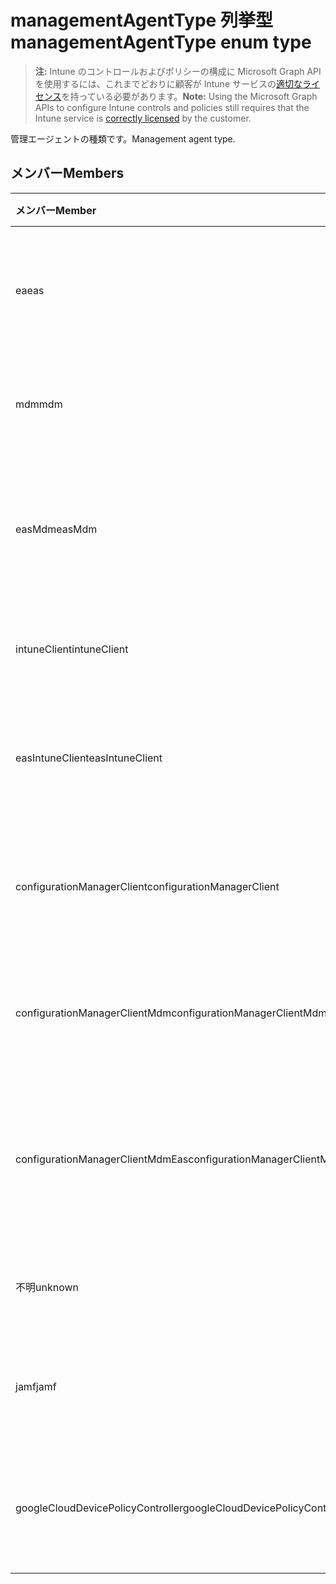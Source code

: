 # <a name="managementagenttype-enum-type"></a><span data-ttu-id="b4237-101">managementAgentType 列挙型</span><span class="sxs-lookup"><span data-stu-id="b4237-101">managementAgentType enum type</span></span>

> <span data-ttu-id="b4237-102">**注:** Intune のコントロールおよびポリシーの構成に Microsoft Graph API を使用するには、これまでどおりに顧客が Intune サービスの[適切なライセンス](https://go.microsoft.com/fwlink/?linkid=839381)を持っている必要があります。</span><span class="sxs-lookup"><span data-stu-id="b4237-102">**Note:** Using the Microsoft Graph APIs to configure Intune controls and policies still requires that the Intune service is [correctly licensed](https://go.microsoft.com/fwlink/?linkid=839381) by the customer.</span></span>

<span data-ttu-id="b4237-103">管理エージェントの種類です。</span><span class="sxs-lookup"><span data-stu-id="b4237-103">Management agent type.</span></span>
## <a name="members"></a><span data-ttu-id="b4237-104">メンバー</span><span class="sxs-lookup"><span data-stu-id="b4237-104">Members</span></span>
|<span data-ttu-id="b4237-105">メンバー</span><span class="sxs-lookup"><span data-stu-id="b4237-105">Member</span></span>|<span data-ttu-id="b4237-106">値</span><span class="sxs-lookup"><span data-stu-id="b4237-106">Value</span></span>|<span data-ttu-id="b4237-107">説明</span><span class="sxs-lookup"><span data-stu-id="b4237-107">Description</span></span>|
|:---|:---|:---|
|<span data-ttu-id="b4237-108">ea</span><span class="sxs-lookup"><span data-stu-id="b4237-108">eas</span></span>|<span data-ttu-id="b4237-109">1</span><span class="sxs-lookup"><span data-stu-id="b4237-109">1</span></span>|<span data-ttu-id="b4237-110">デバイスは、Exchange サーバーによって管理されます。</span><span class="sxs-lookup"><span data-stu-id="b4237-110">The device is managed by Exchange server.</span></span>|
|<span data-ttu-id="b4237-111">mdm</span><span class="sxs-lookup"><span data-stu-id="b4237-111">mdm</span></span>|<span data-ttu-id="b4237-112">2</span><span class="sxs-lookup"><span data-stu-id="b4237-112">2</span></span>|<span data-ttu-id="b4237-113">Intune MDM. で、デバイスを管理します。</span><span class="sxs-lookup"><span data-stu-id="b4237-113">The device is managed by Intune MDM.</span></span>|
|<span data-ttu-id="b4237-114">easMdm</span><span class="sxs-lookup"><span data-stu-id="b4237-114">easMdm</span></span>|<span data-ttu-id="b4237-115">3</span><span class="sxs-lookup"><span data-stu-id="b4237-115">3</span></span>|<span data-ttu-id="b4237-116">Intune MDM. と Exchange サーバーの両方がデバイス管理します。</span><span class="sxs-lookup"><span data-stu-id="b4237-116">The device is managed by both Exchange server and Intune MDM.</span></span>|
|<span data-ttu-id="b4237-117">intuneClient</span><span class="sxs-lookup"><span data-stu-id="b4237-117">intuneClient</span></span>|<span data-ttu-id="b4237-118">4</span><span class="sxs-lookup"><span data-stu-id="b4237-118">4</span></span>|<span data-ttu-id="b4237-119">Intune クライアントが管理されています。</span><span class="sxs-lookup"><span data-stu-id="b4237-119">Intune client managed.</span></span>|
|<span data-ttu-id="b4237-120">easIntuneClient</span><span class="sxs-lookup"><span data-stu-id="b4237-120">easIntuneClient</span></span>|<span data-ttu-id="b4237-121">5</span><span class="sxs-lookup"><span data-stu-id="b4237-121">5</span></span>|<span data-ttu-id="b4237-122">デバイスは、EA と Intune クライアント デュアル管理です。</span><span class="sxs-lookup"><span data-stu-id="b4237-122">The device is EAS and Intune client dual managed.</span></span>|
|<span data-ttu-id="b4237-123">configurationManagerClient</span><span class="sxs-lookup"><span data-stu-id="b4237-123">configurationManagerClient</span></span>|<span data-ttu-id="b4237-124">8</span><span class="sxs-lookup"><span data-stu-id="b4237-124">8</span></span>|<span data-ttu-id="b4237-125">デバイスは、構成マネージャーによって管理されます。</span><span class="sxs-lookup"><span data-stu-id="b4237-125">The device is managed by Configuration Manager.</span></span>|
|<span data-ttu-id="b4237-126">configurationManagerClientMdm</span><span class="sxs-lookup"><span data-stu-id="b4237-126">configurationManagerClientMdm</span></span>|<span data-ttu-id="b4237-127">10</span><span class="sxs-lookup"><span data-stu-id="b4237-127">10</span></span>|<span data-ttu-id="b4237-128">デバイスの管理は、構成マネージャーと MDM.</span><span class="sxs-lookup"><span data-stu-id="b4237-128">The device is managed by Configuration Manager and MDM.</span></span>|
|<span data-ttu-id="b4237-129">configurationManagerClientMdmEas</span><span class="sxs-lookup"><span data-stu-id="b4237-129">configurationManagerClientMdmEas</span></span>|<span data-ttu-id="b4237-130">11</span><span class="sxs-lookup"><span data-stu-id="b4237-130">11</span></span>|<span data-ttu-id="b4237-131">デバイスは、MDM および Ea は、構成マネージャーによって管理されます。</span><span class="sxs-lookup"><span data-stu-id="b4237-131">The device is managed by Configuration Manager, MDM and Eas.</span></span>|
|<span data-ttu-id="b4237-132">不明</span><span class="sxs-lookup"><span data-stu-id="b4237-132">unknown</span></span>|<span data-ttu-id="b4237-133">16</span><span class="sxs-lookup"><span data-stu-id="b4237-133">16</span></span>|<span data-ttu-id="b4237-134">不明な管理エージェントの種類です。</span><span class="sxs-lookup"><span data-stu-id="b4237-134">Unknown management agent type.</span></span>|
|<span data-ttu-id="b4237-135">jamf</span><span class="sxs-lookup"><span data-stu-id="b4237-135">jamf</span></span>|<span data-ttu-id="b4237-136">32</span><span class="sxs-lookup"><span data-stu-id="b4237-136">32</span></span>|<span data-ttu-id="b4237-137">デバイス属性は、Jamf からフェッチされます。</span><span class="sxs-lookup"><span data-stu-id="b4237-137">The device attributes are fetched from Jamf.</span></span>|
|<span data-ttu-id="b4237-138">googleCloudDevicePolicyController</span><span class="sxs-lookup"><span data-stu-id="b4237-138">googleCloudDevicePolicyController</span></span>|<span data-ttu-id="b4237-139">64</span><span class="sxs-lookup"><span data-stu-id="b4237-139">64</span></span>|<span data-ttu-id="b4237-140">デバイスは、Google の CloudDPC によって管理されます。</span><span class="sxs-lookup"><span data-stu-id="b4237-140">The device is managed by Google's CloudDPC.</span></span>|



